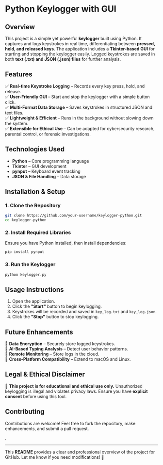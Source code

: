 # **Python Keylogger with GUI**  

## **Overview**  
This project is a simple yet powerful **keylogger** built using Python. It captures and logs keystrokes in real time, differentiating between **pressed, held, and released keys**. The application includes a **Tkinter-based GUI** for starting and stopping the keylogger easily. Logged keystrokes are saved in both **text (.txt) and JSON (.json) files** for further analysis.  

## **Features**  
✅ **Real-time Keystroke Logging** – Records every key press, hold, and release.  
✅ **User-Friendly GUI** – Start and stop the keylogger with a simple button click.  
✅ **Multi-Format Data Storage** – Saves keystrokes in structured JSON and text files.  
✅ **Lightweight & Efficient** – Runs in the background without slowing down the system.  
✅ **Extensible for Ethical Use** – Can be adapted for cybersecurity research, parental control, or forensic investigations.  

## **Technologies Used**  
- **Python** – Core programming language  
- **Tkinter** – GUI development  
- **pynput** – Keyboard event tracking  
- **JSON & File Handling** – Data storage  

## **Installation & Setup**  
### **1. Clone the Repository**  
```bash
git clone https://github.com/your-username/keylogger-python.git
cd keylogger-python
```
### **2. Install Required Libraries**  
Ensure you have Python installed, then install dependencies:  
```bash
pip install pynput
```
### **3. Run the Keylogger**  
```bash
python keylogger.py
```

## **Usage Instructions**  
1. Open the application.  
2. Click the **"Start"** button to begin keylogging.  
3. Keystrokes will be recorded and saved in `key_log.txt` and `key_log.json`.  
4. Click the **"Stop"** button to stop keylogging.  

## **Future Enhancements**  
🔹 **Data Encryption** – Securely store logged keystrokes.  
🔹 **AI-Based Typing Analysis** – Detect user behavior patterns.  
🔹 **Remote Monitoring** – Store logs in the cloud.  
🔹 **Cross-Platform Compatibility** – Extend to macOS and Linux.  

## **Legal & Ethical Disclaimer**  
🚨 **This project is for educational and ethical use only.** Unauthorized keylogging is illegal and violates privacy laws. Ensure you have **explicit consent** before using this tool.  

## **Contributing**  
Contributions are welcome! Feel free to fork the repository, make enhancements, and submit a pull request.  

. 

---

This **README** provides a clear and professional overview of the project for GitHub. Let me know if you need modifications! 🚀
